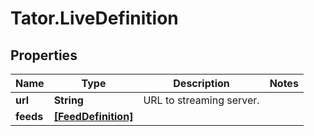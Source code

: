 # Tator.LiveDefinition

## Properties

Name | Type | Description | Notes
------------ | ------------- | ------------- | -------------
**url** | **String** | URL to streaming server. | 
**feeds** | [**[FeedDefinition]**](FeedDefinition.md) |  | 


